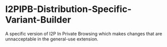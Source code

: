 # I2PIPB-Distribution-Specific-Variant-Builder
A specific version of I2P In Private Browsing which makes changes that are
unnacceptable in the general-use extension.


